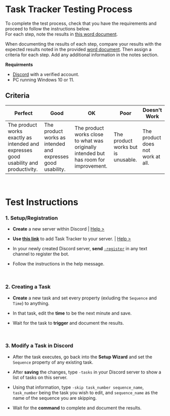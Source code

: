 # Task Tracker Testing Process

To complete the test process, check that you have the requirements and proceed to follow the instructions below.<br>
For each step, note the results in [this word document](https://github.com/ArchLeaders/TaskTracker/raw/master/docs/res/TaskTrackerTestingProcess.docx).

When documenting the results of each step, compare your results with the expected results noted in the provided [word document](https://github.com/ArchLeaders/TaskTracker/raw/master/docs/res/TaskTrackerTestingProcess.docx). Then assign a criteria for each step.
Add any additional information in the notes section.

**Requirments<br>**

- [Discord](https://discord.com) with a verified account.
- PC running Windows 10 or 11.

## Criteria

| Perfect | Good | OK | Poor | Doesn't Work |
| ------- | ---- | -- | ---- | ------------ |
| The product works exactly as intended and expresses good usability and productivity. | The product works as intended and expresses good usability. | The product works close to what was originally intended but has room for improvement. | The product works but is unusable. | The product does not work at all. |

<br>

# Test Instructions

### 1. Setup/Registration

- **Create** a new server within Discord | [Help >](https://user-images.githubusercontent.com/80713508/171991196-67e71963-f645-4047-b02d-29bc1bbd84d5.png)

- **Use [this link](https://discord.com/api/oauth2/authorize?client_id=935398186258939944&permissions=8&scope=bot)** to add Task Tracker to your server. | [Help >](https://user-images.githubusercontent.com/80713508/171992223-3ebb7e3e-e63d-4727-bde7-67a9336dc62d.png)

- In your newly created Discord server, **send** [`-register`](https://user-images.githubusercontent.com/80713508/171992200-f8ed0b08-1734-4540-a091-da3763209dc9.png) in any text channel to register the bot.

- Follow the instructions in the help message.

<br>

### 2. Creating a Task

- **Create** a new task and set every property (exluding the `Sequence` and `Time`) to anything.

- In that task, edit the **time** to be the next minute and save.

- Wait for the task to **trigger** and document the results.

<br>

### 3. Modify a Task in Discord

- After the task executes, go back into the **Setup Wizard** and set the `Sequence` property of any existing task.

- After **saving** the changes, type `-tasks` in your Discord server to show a list of tasks on this server.

- Using that information, type `-skip task_number sequence_name`, `task_number` being the task you wish to edit, and `sequence_name` as the name of the sequence you are skipping.

- Wait for the **command** to complete and document the results.
